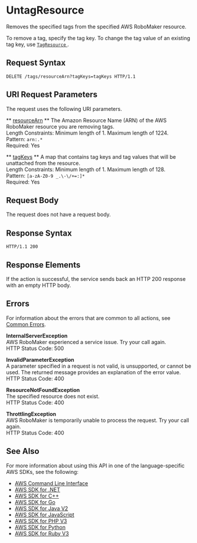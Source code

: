 # UntagResource<a name="API_UntagResource"></a>

Removes the specified tags from the specified AWS RoboMaker resource\.

To remove a tag, specify the tag key\. To change the tag value of an existing tag key, use [ `TagResource` ](https://docs.aws.amazon.com/robomaker/latest/dg/API_TagResource.html)\. 

## Request Syntax<a name="API_UntagResource_RequestSyntax"></a>

```
DELETE /tags/resourceArn?tagKeys=tagKeys HTTP/1.1
```

## URI Request Parameters<a name="API_UntagResource_RequestParameters"></a>

The request uses the following URI parameters\.

 ** [resourceArn](#API_UntagResource_RequestSyntax) **   <a name="robomaker-UntagResource-request-resourceArn"></a>
The Amazon Resource Name \(ARN\) of the AWS RoboMaker resource you are removing tags\.  
Length Constraints: Minimum length of 1\. Maximum length of 1224\.  
Pattern: `arn:.*`   
Required: Yes

 ** [tagKeys](#API_UntagResource_RequestSyntax) **   <a name="robomaker-UntagResource-request-tagKeys"></a>
A map that contains tag keys and tag values that will be unattached from the resource\.  
Length Constraints: Minimum length of 1\. Maximum length of 128\.  
Pattern: `[a-zA-Z0-9 _.\-\/+=:]*`   
Required: Yes

## Request Body<a name="API_UntagResource_RequestBody"></a>

The request does not have a request body\.

## Response Syntax<a name="API_UntagResource_ResponseSyntax"></a>

```
HTTP/1.1 200
```

## Response Elements<a name="API_UntagResource_ResponseElements"></a>

If the action is successful, the service sends back an HTTP 200 response with an empty HTTP body\.

## Errors<a name="API_UntagResource_Errors"></a>

For information about the errors that are common to all actions, see [Common Errors](CommonErrors.md)\.

 **InternalServerException**   
AWS RoboMaker experienced a service issue\. Try your call again\.  
HTTP Status Code: 500

 **InvalidParameterException**   
A parameter specified in a request is not valid, is unsupported, or cannot be used\. The returned message provides an explanation of the error value\.  
HTTP Status Code: 400

 **ResourceNotFoundException**   
The specified resource does not exist\.  
HTTP Status Code: 400

 **ThrottlingException**   
AWS RoboMaker is temporarily unable to process the request\. Try your call again\.  
HTTP Status Code: 400

## See Also<a name="API_UntagResource_SeeAlso"></a>

For more information about using this API in one of the language\-specific AWS SDKs, see the following:
+  [AWS Command Line Interface](https://docs.aws.amazon.com/goto/aws-cli/robomaker-2018-06-29/UntagResource) 
+  [AWS SDK for \.NET](https://docs.aws.amazon.com/goto/DotNetSDKV3/robomaker-2018-06-29/UntagResource) 
+  [AWS SDK for C\+\+](https://docs.aws.amazon.com/goto/SdkForCpp/robomaker-2018-06-29/UntagResource) 
+  [AWS SDK for Go](https://docs.aws.amazon.com/goto/SdkForGoV1/robomaker-2018-06-29/UntagResource) 
+  [AWS SDK for Java V2](https://docs.aws.amazon.com/goto/SdkForJavaV2/robomaker-2018-06-29/UntagResource) 
+  [AWS SDK for JavaScript](https://docs.aws.amazon.com/goto/AWSJavaScriptSDK/robomaker-2018-06-29/UntagResource) 
+  [AWS SDK for PHP V3](https://docs.aws.amazon.com/goto/SdkForPHPV3/robomaker-2018-06-29/UntagResource) 
+  [AWS SDK for Python](https://docs.aws.amazon.com/goto/boto3/robomaker-2018-06-29/UntagResource) 
+  [AWS SDK for Ruby V3](https://docs.aws.amazon.com/goto/SdkForRubyV3/robomaker-2018-06-29/UntagResource) 